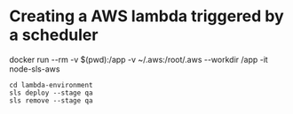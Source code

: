 # Creating a AWS lambda triggered by a scheduler

docker run --rm -v $(pwd):/app -v ~/.aws:/root/.aws --workdir /app -it node-sls-aws

```
cd lambda-environment
sls deploy --stage qa
sls remove --stage qa
```

